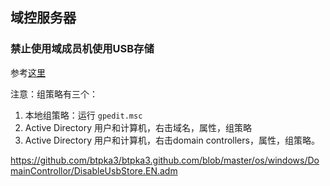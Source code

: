## 域控服务器
### 禁止使用域成员机使用USB存储
参考[这里](http://support.microsoft.com/default.aspx?scid=kb;en-us;555324)

注意：组策略有三个：
1.  本地组策略：运行 `gpedit.msc`
2.  Active Directory 用户和计算机，右击域名，属性，组策略
3.  Active Directory 用户和计算机，右击domain controllers，属性，组策略。

https://github.com/btpka3/btpka3.github.com/blob/master/os/windows/DomainControllor/DisableUsbStore.EN.adm
